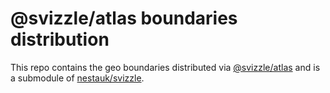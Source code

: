 # @svizzle/atlas boundaries distribution

This repo contains the geo boundaries distributed via [@svizzle/atlas](https://www.npmjs.com/package/@svizzle/atlas) and is a submodule of [nestauk/svizzle](https://github.com/nestauk/svizzle).
